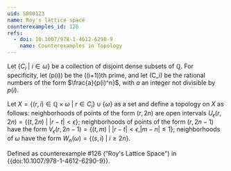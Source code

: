 ```yaml
---
uid: S000123
name: Roy's lattice space
counterexamples_id: 126
refs:
  - doi: 10.1007/978-1-4612-6290-9
    name: Counterexamples in Topology
---
```

Let $\{C_i\ |\ i \in \omega\}$ be a collection of disjoint dense subsets of $\mathbb{Q}$. For specificity, let \(p(i)\) be the \((i+1)\)th prime,
and let \(C_i\) be the rational numbers of the form $\frac{a}{p(i)^n}$, with $a$ an integer not divisible by $p(i)$.

Let $X = \{(r,i) \in \mathbb{Q} \times \omega\ |\ r \in C_i\} \cup \{\omega\}$ as a set and define a topology on $X$ as follows: neighborhoods of points of the form $(r,2n)$ are open intervals $U_\epsilon(r,2n) = \{(t,2n)\ |\ |r-t|<\epsilon\}$; neighborhoods of points of the form $(r,2n-1)$ have the form $V_\epsilon(r,2n-1) = \{(t,m)\ |\ |r-t|<\epsilon, |m-n|\leq 1\}$; neighborhoods of $\omega$ have the form $W_n(\omega) = \{(s,i)\ |\ i \geq 2n\}$.

Defined as counterexample #126 ("Roy's Lattice Space")
in {{doi:10.1007/978-1-4612-6290-9}}.
